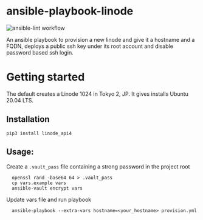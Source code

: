 # ansible-playbook-linode

![ansible-lint workflow](https://github.com/kingispeak/ansible-playbook-linode/actions/workflows/ansible-lint.yml/badge.svg)

An ansible playbook to provision a new linode and give it a hostname and a FQDN, deploys a public ssh key under its root account and disable password based ssh login.

# Getting started

The default creates a Linode 1024 in Tokyo 2, JP.
It gives installs Ubuntu 20.04 LTS.

## Installation

`pip3 install linode_api4`

## Usage:

Create a `.vault_pass` file containing a strong password in the project root

      openssl rand -base64 64 > .vault_pass
      cp vars.example vars
      ansible-vault encrypt vars

Update vars file and run playbook

      ansible-playbook --extra-vars hostname=<your_hostname> provision.yml
